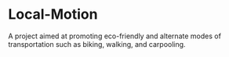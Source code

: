 # Local-Motion
A project aimed at promoting eco-friendly and alternate modes of transportation such as biking, walking, and carpooling.
